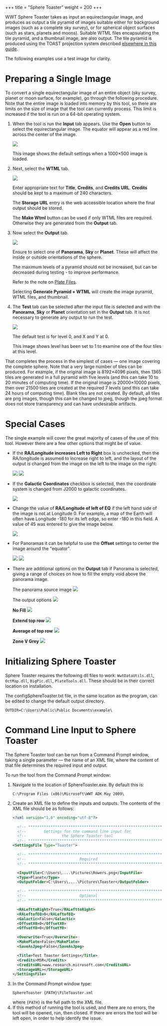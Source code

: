 +++
title = "Sphere Toaster"
weight = 200
+++

WWT Sphere Toaster takes as input an equirectangular image, and produces as
output a tile pyramid of images suitable either for background images (such as
a complete sky survey), or for spherical object surfaces (such as stars,
planets and moons). Suitable WTML files encapsulating the tile pyramid, and a
thumbnail image, are also output. The tile pyramid is produced using the TOAST
projection system described
[elsewhere in this guide](@/spherical-projections/toast-projection/index.md).

The following examples use a test image for clarity.


# Preparing a Single Image

To convert a single equirectangular image of an entire object (sky survey,
planet or moon surface, for example), go through the following procedure. Note
that the entire image is loaded into memory by this tool, so there are limits
on the size of image that the tool can currently process. This limit is
increased if the tool is run on a 64-bit operating system.

1. When the tool is run the **Input** tab appears. Use the **Open** button to
   select the equirectangular image. The equator will appear as a red line
   across the center of the image.

   ![](ToastInput1.png)

   This image shows the default settings when a 1000×500 image is loaded.

2. Next, select the **WTML** tab.

   ![](ToastWtml.jpg)

   Enter appropriate text for **Title**, **Credits**, and **Credits URL**.
   **Credits** should be kept to a maximum of 240 characters.

   The **Storage URL** entry is the web accessible location where the final
   output should be stored.

   The **Make Wtml** button can be used if only WTML files are required.
   Otherwise they are generated from the **Output** tab.

3. Now select the **Output** tab.

   ![](ToastOutput1.png)

   Ensure to select one of **Panorama**, **Sky** or **Planet**. These will
   affect the inside or outside orientations of the sphere.

   The maximum levels of a pyramid should not be increased, but can be
   decreased during testing - to improve performance.

   Refer to the note on [Plate Files](../study-chopper/index.md#plate-files).

   Selecting **Generate Pyramid + WTML** will create the image pyramid, WTML
   files, and thumbnail.

4. The **Test** tab can be selected after the input file is selected and with
   the **Panorama**, **Sky** or **Planet** orientation set in the **Output**
   tab. It is not necessary to generate any output to run the test.

   ![](ToastTest.png)

   The default test is for level 0, and X and Y at 0.

   This image shows level has been set to 1 to examine one of the four tiles
   at this level.

That completes the process in the simplest of cases — one image covering the
complete sphere. Note that a very large number of tiles can be produced. For
example, if the original image is 8192×4096 pixels, then 1365 tiles are
generated in a full pyramid with five levels (and this can take 10 to 20
minutes of computing time). If the original image is 20000×10000 pixels, then
over 21500 tiles are created at the required 7 levels (and this can take 24
hours of computing time). Blank tiles are not created. By default, all tiles
are png images, though this can be changed to jpeg, though the jpeg format
does not store transparency and can have undesirable artifacts.


# Special Cases

The single example will cover the great majority of cases of the use of this
tool. However there are a few other options that might be of value.

* If the **RA/Longitude increases Left to Right** box is unchecked, then the
  RA/longitude is assumed to increase right to left, and the layout of the
  output is changed from the image on the left to the image on the right:

  ![](ToastLR.png)
  ![](ToastRL.png)
* If the **Galactic Coordinates** checkbox is selected, then the coordinate
  system is changed from J2000 to galactic coordinates.

  ![](ToastGalactic.png)
* Change the value of **RA/Longitude of left of EQ** if the left hand side of
  the image is not at Longitude 0. For example, a map of the Earth will often
  have Longitude -180 for its left edge, so enter -180 in this field. A value
  of 45 was entered to give the image below.

  ![](Toast45.png)
* For Panoramas it can be helpful to use the **Offset** settings to center the
  image around the "equator".

  ![](ToastPanorama.png)
  ![](ToastPanorama2.png)

* There are additional options on the **Output** tab if Panorama is selected,
  giving a range of choices on how to fill the empty void above the panorama
  image.

  The panorama source image
  ![](PanoramaInput.png)

  The output options
  ![](FillOption.png)

  **No Fill**
  ![](PanoramaNoFill.png)

  **Extend top row**
  ![](PanoramaExtendTopRow.png)

  **Average of top row**
  ![](PanoramaAverageOfTopRow.png)

  **Zone V Grey**
  ![](PanoramaZoneGrey.png)


# Initializing Sphere Toaster

Sphere Toaster requires the following dll files to work: `WwtDataUtils.dll`,
`OctMap.dll`, `BigPic.dll`, `PlateTools.dll`. These should be in their correct
location on installation.

The configSphereToaster.txt file, in the same location as the program, can be edited to change the default output directory.

```
OUTDIR=C:\Users\Public\Public Documents\example\
```


# Command Line Input to Sphere Toaster

The Sphere Toaster tool can be run from a Command Prompt window, taking a
single parameter — the name of an XML file, where the content of that file
determines the required input and output.

To run the tool from the Command Prompt window:

1. Navigate to the location of SphereToaster.exe. By default this is:
   ```
   C:\Program Files (x86)\Microsoft\WWT ADK May 2009\
   ```
2. Create an XML file to define the inputs and outputs. The contents of the
   XML file should be as follows:
   ```xml
   <?xml version="1.0" encoding="utf-8"?>

     <!-- ************************************************************ -->
     <!--        Settings for the command line input for               -->
     <!--                the Sphere Toaster tool                       -->
     <!-- ************************************************************ -->
   <SettingsFile Type="Toaster">

     <!-- ************************************************************ -->
     <!--                        Required                              -->
     <!-- ************************************************************ -->

     <InputFile>C:\Users\....\Pictures\Rowers.png</InputFile>
     <Type>Planet</Type>
     <OutputFolder>C:\Users\....\Pictures\Toaster</OutputFolder>

     <!-- ************************************************************ -->
     <!--                        Optional                              -->
     <!-- ************************************************************ -->

     <RALefttoRight>True</RALefttoRight>
     <RALeftofEQ>0</RALeftofEQ>
     <Galactic>False</Galactic>
     <OffsetX0>0</OffsetX0>
     <OffsetY0>0</OffsetY0>

     <Overwrite>True</Overwrite>
     <MakePlate>False</MakePlate>
     <SaveAsJpeg>False</SaveAsJpeg>

     <Title>Test Toaster Settings</Title>
     <Credits>MSR</Credits>
     <CreditsURL>www.research.microsoft.com</CreditsURL>
     <StorageURL></StorageURL>
   </SettingsFile>
   ```
4. In the Command Prompt window type:
   ```
   SphereToaster {PATH}\FileToaster.xml
   ```
   where `{PATH}` is the full path to the XML file.
5. If this method of running the tool is used, and there are no errors, the
   tool will be opened, run, then closed. If there are errors the tool will be
   left open, in order to help identify the issue.
